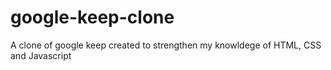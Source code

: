 # google-keep-clone
A clone of google keep created to strengthen my knowldege of HTML, CSS and Javascript
